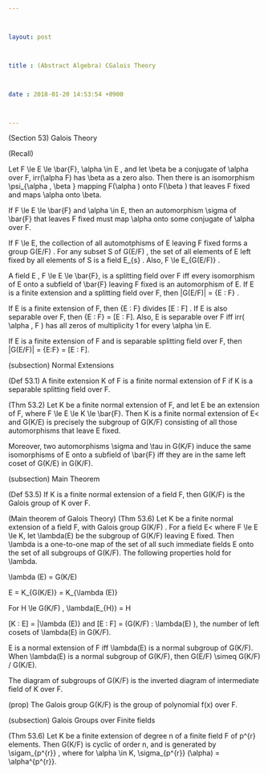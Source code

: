 ```yaml
---



layout: post



title : (Abstract Algebra) CGalois Theory



date : 2018-01-20 14:53:54 +0900



---
```


(Section 53) Galois Theory

(Recall) 

Let F \le E \le \bar{F}, \alpha \in E , and let \beta be a conjugate of \alpha over F, irr(\alpha F) has \beta as a zero also. Then there is an isomorphism \psi_{\alpha , \beta } mapping F(\alpha ) onto F(\beta ) that leaves F fixed and maps \alpha onto \beta.

If F \le E \le \bar{F} and \alpha \in E, then an automorphism \sigma of \bar{F} that leaves F fixed must map \alpha onto some conjugate of \alpha over F.

If F \le E, the collection of all automotphisms of E leaving F fixed forms a group G(E/F) . For any subset S of G(E/F) , the set of all elements of E left fixed by all elements of S is a field E_{s} . Also, F \le E_{G(E/F)} . 

A field E , F \le E \le \bar{F}, is a splitting field over F iff every isomorphism of E onto a subfield of \bar{F} leaving F fixed is an automorphism of E. If E is a finite extension and a splitting field over F, then |G(E/F)| = {E : F} .

If E is a finite extension of F, then {E : F} divides [E : F] . If E is also separable over F, then {E : F} = [E : F]. Also, E is separable over F iff irr( \alpha , F ) has all zeros of multiplicity 1 for every \alpha \in E.

If E is a finite extension of F and is separable splitting field over F, then |G(E/F)| = {E:F} = [E : F].

(subsection) Normal Extensions

(Def 53.1) A finite extension K of F is a finite normal extension of F if K is a separable splitting field over F.

(Thm 53.2) Let K be a finite normal extension of F, and let E be an extension of F, where F \le E \le K \le \bar{F}. Then K is a finite normal extension of E< and G(K/E) is precisely the subgroup of G(K/F) consisting of all those automorphisms that leave E fixed. 

Moreover, two automorphisms \sigma and \tau in G(K/F) induce the same isomorphisms of E onto a subfield of \bar{F} iff they are in the same left coset of G(K/E) in G(K/F).

(subsection) Main Theorem

(Def 53.5) If K is a finite normal extension of a field F, then G(K/F) is the Galois group of K over F.

(Main theorem of Galois Theory) (Thm 53.6) Let K be a finite normal extension of a field F, with Galois group G(K/F) . For a field E< where F \le E \le K, let \lambda(E) be the subgroup of G(K/F) leaving E fixed. Then \lambda is a one-to-one map of the set of all such immediate fields E onto the set of all subgroups of G(K/F). The following properties hold for \lambda.

\lambda (E) = G(K/E)

E = K_{G(K/E)} = K_{\lambda (E)}

For H \le G(K/F) , \lambda(E_{H}) = H

[K : E] = |\lambda (E)} and [E : F] = (G(K/F) : \lambda(E) ), the number of left cosets of \lambda(E) in G(K/F).

E is a normal extension of F iff \lambda(E) is a normal subgroup of G(K/F). When \lambda(E) is a normal subgroup of G(K/F), then G(E/F) \simeq G(K/F) / G(K/E).

The diagram of subgroups of G(K/F) is the inverted diagram of intermediate field of K over F.

(prop) The Galois group G(K/F) is the group of polynomial f(x) over F.

(subsection) Galois Groups over Finite fields

(Thm 53.6) Let K be a finite extension of degree n of a finite field F of p^{r} elements. Then G(K/F) is cyclic of order n, and is generated by \sigam_{p^{r}} , where for \alpha \in K, \sigma_{p^{r}} (\alpha) = \alpha^{p^{r}}.

